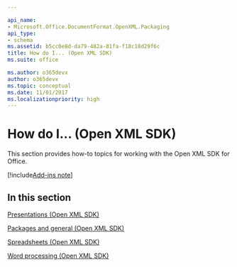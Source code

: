 ```yaml
---

api_name:
- Microsoft.Office.DocumentFormat.OpenXML.Packaging
api_type:
- schema
ms.assetid: b5cc0e8d-da79-482a-81fa-f18c18d29f6c
title: How do I... (Open XML SDK)
ms.suite: office

ms.author: o365devx
author: o365devx
ms.topic: conceptual
ms.date: 11/01/2017
ms.localizationpriority: high
---
```

# How do I... (Open XML SDK)

This section provides how-to topics for working with the Open XML SDK for Office.

[!include[Add-ins note](./includes/addinsnote.md)]

## In this section

[Presentations (Open XML SDK)](presentations.md)  

[Packages and general (Open XML SDK)](packages-and-general.md)  

[Spreadsheets (Open XML SDK)](spreadsheets.md)  

[Word processing (Open XML SDK)](word-processing.md)  

